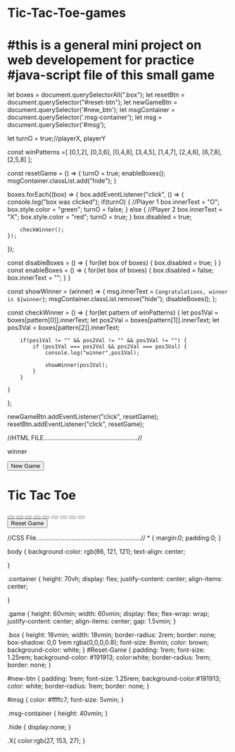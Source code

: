# Tic-Tac-Toe-games
#this is a general mini project on web developement for practice
#java-script file of this small game
=========================================
let boxes = document.querySelectorAll(".box");
let resetBtn = document.querySelector("#reset-btn");
let newGameBtn = document.querySelector('#new_btn');
let msgContainer = document.querySelector('.msg-container');
let msg = document.querySelector('#msg');

let turnO = true;//playerX, playerY

const winPatterns =[
    [0,1,2],
    [0,3,6],
    [0,4,8],
    [3,4,5],
    [1,4,7],
    [2,4,6],
    [6,7,8],
    [2,5,8]
];

const resetGame = () => {
    turnO = true;
    enableBoxes();
    msgContainer.classList.add("hide");
}

boxes.forEach((box) => {
    box.addEventListener("click", () => {
        console.log("box was clicked");
        if(turnO) { //Player 1
            box.innerText = "O";
            box.style.color = "green";
            turnO = false;
        } else { //Player 2
            box.innerText = "X";
            box.style.color = "red";
            turnO = true;
        }
        box.disabled = true;

        checkWinner();
    });
});

const disableBoxes = () => {
    for(let box of boxes) {
        box.disabled = true;
    }
}
const enableBoxes = () => {
    for(let box of boxes) {
        box.disabled = false;
        box.innerText = "";
    }
}

const showWinner = (winner) => {
    msg.innerText = `Congratulations, winner is ${winner}`;
    msgContainer.classList.remove("hide");
    disableBoxes(); 
};

const checkWinner = () => {
    for(let pattern of winPatterns) {
        let pos1Val = boxes[pattern[0]].innerText;
        let pos2Val = boxes[pattern[1]].innerText;
        let pos3Val = boxes[pattern[2]].innerText;

        if(pos1Val != "" && pos2Val != "" && pos3Val != "") {
            if (pos1Val === pos2Val && pos2Val === pos3Val) {
                console.log("winner",pos1Val);

                showWinner(pos1Val);
            }
        }
    
    }

};

newGameBtn.addEventListener("click", resetGame);
resetBtn.addEventListener("click", resetGame);


//HTML FILE.....................................................//

<!DOCTYPE html>
<html lang="en">
<head>
    <meta charset="UTF-8">
    <meta name="viewport" content="width=device-width, initial-scale=1.0">
    <title>Tic-Tac-Toe Game</title>
    <link rel="stylesheet" href="styles.css">
</head>
<body>
    <div class="msg-container hide">
        <p id="msg">winner</p>
        <button id="new_btn">New Game</button>
    </div>
    <main>
        <h1>Tic Tac Toe</h1>
        <div class="container">
            <div class="game">
                <button class="box"></button>
                <button class="box"></button>
                <button class="box"></button>
                <button class="box"></button>
                <button class="box"></button>
                <button class="box"></button>
                <button class="box"></button>
                <button class="box"></button>
                <button class="box"></button>
            </div>
        </div>
        <button id="reset-btn">Reset Game</button>
    </main>
    <script src="app.js"></script>
</body>
</html>

//CSS File...........................................................//
\* {
    margin:0;
    padding:0;
}

body {
    background-color: rgb(86, 121, 121);
    text-align: center;

}

.container {
    height: 70vh;
    display: flex;
    justify-content: center;
    align-items: center;

}
    
.game {
    height: 60vmin;
    width: 60vmin;
    display: flex;
    flex-wrap: wrap;
    justify-content: center;
    align-items: center;
    gap: 1.5vmin;
}

.box {
    height: 18vmin;
    width: 18vmin;
    border-radius: 2rem;
    border: none;
    box-shadow: 0,0 1rem rgba(0,0,0,0.8);
    font-size: 8vmin;
    color: brown;
    background-color: white;
}
#Reset-Game {
    padding: 1rem;
    font-size: 1.25rem;
    background-color: #191913;
    color:white;
    border-radius: 1rem;
    border: none;
}

#new-btn {
    padding: 1rem;
    font-size: 1.25rem;
    background-color:#191913;
    color: white;
    border-radius: 1rem;
    border: none;
}

#msg {
    color: #ffffc7;
    font-size: 5vmin;
}

.msg-container {
    height: 40vmin;
}

.hide {
    display:none;
}

.X{
    color:rgb(27, 153, 27);
}

